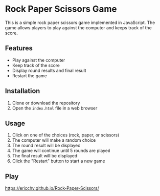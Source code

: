 # Rock Paper Scissors Game

This is a simple rock paper scissors game implemented in JavaScript. The game allows players to play against the computer and keeps track of the score.

## Features
- Play against the computer
- Keep track of the score
- Display round results and final result
- Restart the game

## Installation
1. Clone or download the repository
2. Open the `index.html` file in a web browser

## Usage
1. Click on one of the choices (rock, paper, or scissors)
2. The computer will make a random choice
3. The round result will be displayed
4. The game will continue until 5 rounds are played
5. The final result will be displayed
6. Click the "Restart" button to start a new game

## Play
https://ericchv.github.io/Rock-Paper-Scissors/
